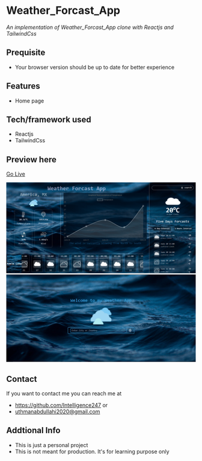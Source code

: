 #  Weather_Forcast_App
*An implementation of Weather_Forcast_App clone with  Reactjs and TailwindCss*
## Prequisite
- Your browser version should be up to date for better experience
## Features
- Home page
## Tech/framework used
- Reactjs
- TailwindCss
## Preview here
[Go Live](https://phenomenal-sunshine-547717.netlify.app/)

![screenshot](/public/media/Short3.png)
![screenshot](/public/media/homesKetch.png)

## Contact
If you want to contact me you can reach me at
- https://github.com/Intelligence247 or
- uthmanabdullahi2020@gmail.com
## Addtional Info
- This is just a personal project
- This is not meant for production. It's for learning purpose only
